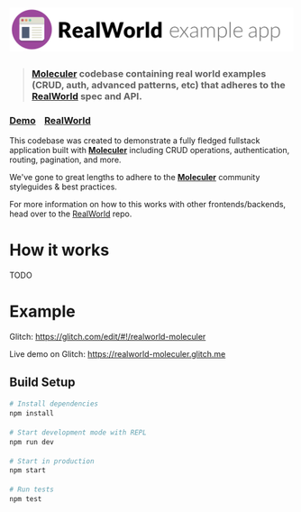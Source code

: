 # ![RealWorld Example App](logo.png)

> ### [Moleculer](http://moleculer.services/) codebase containing real world examples (CRUD, auth, advanced patterns, etc) that adheres to the [RealWorld](https://github.com/gothinkster/realworld) spec and API.


### [Demo](https://github.com/gothinkster/realworld)&nbsp;&nbsp;&nbsp;&nbsp;[RealWorld](https://github.com/gothinkster/realworld)


This codebase was created to demonstrate a fully fledged fullstack application built with **[Moleculer](http://moleculer.services/)** including CRUD operations, authentication, routing, pagination, and more.

We've gone to great lengths to adhere to the **[Moleculer](http://moleculer.services/)** community styleguides & best practices.

For more information on how to this works with other frontends/backends, head over to the [RealWorld](https://github.com/gothinkster/realworld) repo.


# How it works
TODO

# Example

Glitch: https://glitch.com/edit/#!/realworld-moleculer

Live demo on Glitch: https://realworld-moleculer.glitch.me

## Build Setup

``` bash
# Install dependencies
npm install

# Start development mode with REPL
npm run dev

# Start in production
npm start

# Run tests
npm test
```